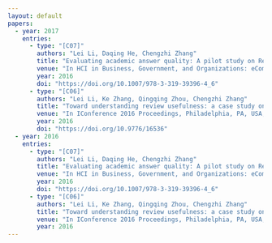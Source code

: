 ```yaml
---
layout: default
papers:
  - year: 2017
    entries:
      - type: "[C07]"
        authors: "Lei Li, Daqing He, Chengzhi Zhang"
        title: "Evaluating academic answer quality: A pilot study on ResearchGate Q&A"
        venue: "In HCI in Business, Government, and Organizations: eCommerce and Innovation: Third International Conference, HCIBGO 2016, Held as Part of HCI International 2016, Toronto, Canada, July 17-22, 2016, Proceedings, Part I 3, pp. 61-71. Springer International Publishing"
        year: 2016
        doi: "https://doi.org/10.1007/978-3-319-39396-4_6"
      - type: "[C06]"
        authors: "Lei Li, Ke Zhang, Qingqing Zhou, Chengzhi Zhang"
        title: "Toward understanding review usefulness: a case study on Yelp restaurants"
        venue: "In IConference 2016 Proceedings, Philadelphia, PA, USA, iSchools"
        year: 2016
        doi: "https://doi.org/10.9776/16536"
  - year: 2016
    entries:
      - type: "[C07]"
        authors: "Lei Li, Daqing He, Chengzhi Zhang"
        title: "Evaluating academic answer quality: A pilot study on ResearchGate Q&A"
        venue: "In HCI in Business, Government, and Organizations: eCommerce and Innovation: Third International Conference, HCIBGO 2016, Held as Part of HCI International 2016, Toronto, Canada, July 17-22, 2016, Proceedings, Part I 3, pp. 61-71. Springer International Publishing"
        year: 2016
        doi: "https://doi.org/10.1007/978-3-319-39396-4_6"
      - type: "[C06]"
        authors: "Lei Li, Ke Zhang, Qingqing Zhou, Chengzhi Zhang"
        title: "Toward understanding review usefulness: a case study on Yelp restaurants"
        venue: "In IConference 2016 Proceedings, Philadelphia, PA, USA, iSchools"
        year: 2016
---
```

